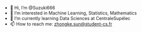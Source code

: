 - 👋 Hi, I’m @Suzuki666
- 👀 I’m interested in Machine Learning, Statistics, Mathematics
- 🌱 I’m currently learning Data Sciences at CentraleSupélec
- 📫 How to reach me: zhongke.sun@student-cs.fr

<!---
Suzuki666/Suzuki666 is a ✨ special ✨ repository because its `README.md` (this file) appears on your GitHub profile.
You can click the Preview link to take a look at your changes.
--->
